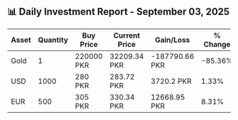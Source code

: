 ## 📊 Daily Investment Report - September 03, 2025

| Asset | Quantity | Buy Price | Current Price | Gain/Loss | % Change |
|-------|----------|-----------|----------------|------------|----------|
| Gold | 1 | 220000 PKR | 32209.34 PKR | -187790.66 PKR | -85.36% |
| USD | 1000 | 280 PKR | 283.72 PKR | 3720.2 PKR | 1.33% |
| EUR | 500 | 305 PKR | 330.34 PKR | 12668.95 PKR | 8.31% |
